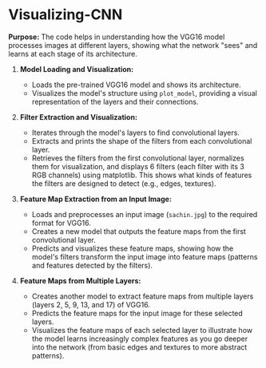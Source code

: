 # Visualizing-CNN

**Purpose:** The code helps in understanding how the VGG16 model processes images at different layers, showing what the network "sees" and learns at each stage of its architecture.

1. **Model Loading and Visualization:**
   - Loads the pre-trained VGG16 model and shows its architecture.
   - Visualizes the model's structure using `plot_model`, providing a visual representation of the layers and their connections.

2. **Filter Extraction and Visualization:**
   - Iterates through the model's layers to find convolutional layers.
   - Extracts and prints the shape of the filters from each convolutional layer.
   - Retrieves the filters from the first convolutional layer, normalizes them for visualization, and displays 6 filters (each filter with its 3 RGB channels) using matplotlib. This shows what kinds of features the filters are designed to detect (e.g., edges, textures).

3. **Feature Map Extraction from an Input Image:**
   - Loads and preprocesses an input image (`sachin.jpg`) to the required format for VGG16.
   - Creates a new model that outputs the feature maps from the first convolutional layer.
   - Predicts and visualizes these feature maps, showing how the model's filters transform the input image into feature maps (patterns and features detected by the filters).

4. **Feature Maps from Multiple Layers:**
   - Creates another model to extract feature maps from multiple layers (layers 2, 5, 9, 13, and 17) of VGG16.
   - Predicts the feature maps for the input image for these selected layers.
   - Visualizes the feature maps of each selected layer to illustrate how the model learns increasingly complex features as you go deeper into the network (from basic edges and textures to more abstract patterns).

